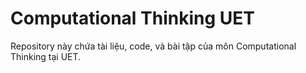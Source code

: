 # Computational Thinking UET
Repository này chứa tài liệu, code, và bài tập của môn Computational Thinking tại UET.
